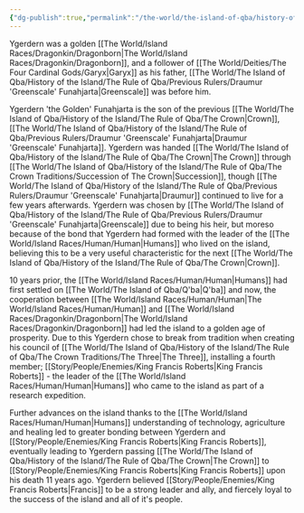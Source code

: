 ```yaml
---
{"dg-publish":true,"permalink":"/the-world/the-island-of-qba/history-of-the-island/the-rule-of-qba/previous-rulers/emperor-ygerdern-the-golden-funahjarta/"}
---
```


Ygerdern was a golden [[The World/Island Races/Dragonkin/Dragonborn\|The World/Island Races/Dragonkin/Dragonborn]], and a follower of [[The World/Deities/The Four Cardinal Gods/Garyx\|Garyx]] as his father, [[The World/The Island of Qba/History of the Island/The Rule of Qba/Previous Rulers/Draumur 'Greenscale' Funahjarta\|Greenscale]] was before him. 

Ygerdern 'the Golden' Funahjarta is the son of the previous [[The World/The Island of Qba/History of the Island/The Rule of Qba/The Crown\|Crown]], [[The World/The Island of Qba/History of the Island/The Rule of Qba/Previous Rulers/Draumur 'Greenscale' Funahjarta\|Draumur 'Greenscale' Funahjarta]]. Ygerdern was handed [[The World/The Island of Qba/History of the Island/The Rule of Qba/The Crown\|The Crown]] through [[The World/The Island of Qba/History of the Island/The Rule of Qba/The Crown Traditions/Succession of The Crown\|Succession]], though [[The World/The Island of Qba/History of the Island/The Rule of Qba/Previous Rulers/Draumur 'Greenscale' Funahjarta\|Draumur]] continued to live for a few years afterwards. Ygerdern was chosen by [[The World/The Island of Qba/History of the Island/The Rule of Qba/Previous Rulers/Draumur 'Greenscale' Funahjarta\|Greenscale]] due to being his heir, but moreso because of the bond that Ygerdern had formed with the leader of the [[The World/Island Races/Human/Human\|Humans]] who lived on the island, believing this to be a very useful characteristic for the next [[The World/The Island of Qba/History of the Island/The Rule of Qba/The Crown\|Crown]].

10 years prior, the [[The World/Island Races/Human/Human\|Humans]] had first settled on [[The World/The Island of Qba/Q'ba\|Q'ba]] and now, the cooperation between [[The World/Island Races/Human/Human\|The World/Island Races/Human/Human]] and [[The World/Island Races/Dragonkin/Dragonborn\|The World/Island Races/Dragonkin/Dragonborn]] had led the island to a golden age of prosperity. Due to this Ygerdern chose to break from tradition when creating his council of [[The World/The Island of Qba/History of the Island/The Rule of Qba/The Crown Traditions/The Three\|The Three]], installing a fourth member; [[Story/People/Enemies/King Francis Roberts\|King Francis Roberts]] - the leader of the [[The World/Island Races/Human/Human\|Humans]] who came to the island as part of a research expedition. 

Further advances on the island thanks to the [[The World/Island Races/Human/Human\|Humans]] understanding of technology, agriculture and healing led to greater bonding between Ygerdern and [[Story/People/Enemies/King Francis Roberts\|King Francis Roberts]], eventually leading to Ygerdern passing [[The World/The Island of Qba/History of the Island/The Rule of Qba/The Crown\|The Crown]] to [[Story/People/Enemies/King Francis Roberts\|King Francis Roberts]] upon his death 11 years ago. Ygerdern believed [[Story/People/Enemies/King Francis Roberts\|Francis]] to be a strong leader and ally, and fiercely loyal to the success of the island and all of it's people. 

